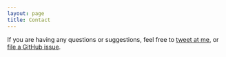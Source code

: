 ```yaml
---
layout: page
title: Contact
---
```

If you are having any questions or suggestions, feel free to [tweet at me](https://twitter.com/intent/tweet?text=%40frank_zimmer), or [file a GitHub issue](https://github.com/dressedfez/dressedfez.github.io/issues/new).


